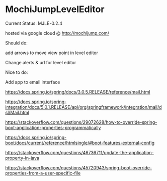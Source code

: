 # MochiJumpLevelEditor

Current Status: MJLE-0.2.4

hosted via google cloud @ http://mochijump.com/

Should do:

add arrows to move view point in level editor

Change alerts & url for level editor

Nice to do:

Add app to email interface

https://docs.spring.io/spring/docs/3.0.5.RELEASE/reference/mail.html

https://docs.spring.io/spring-integration/docs/5.0.1.RELEASE/api/org/springframework/integration/mail/dsl/Mail.html

https://stackoverflow.com/questions/29072628/how-to-override-spring-boot-application-properties-programmatically

https://docs.spring.io/spring-boot/docs/current/reference/htmlsingle/#boot-features-external-config

https://stackoverflow.com/questions/46736711/update-the-application-property-in-java

https://stackoverflow.com/questions/45720943/spring-boot-override-properties-from-a-user-specific-file
